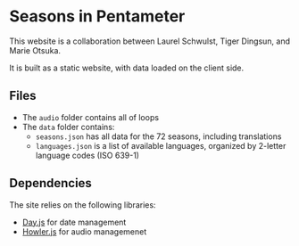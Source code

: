# Seasons in Pentameter

This website is a collaboration between Laurel Schwulst, Tiger Dingsun, and Marie Otsuka.

It is built as a static website, with data loaded on the client side.

## Files
- The `audio` folder contains all of loops
- The `data` folder contains:
	- `seasons.json` has all data for the 72 seasons, including translations
	- `languages.json` is a list of available languages, organized by 2-letter language codes (ISO 639-1)

## Dependencies
The site relies on the following libraries:
- [Day.js](https://day.js.org/) for date management
- [Howler.js](https://howlerjs.com/) for audio managemenet


